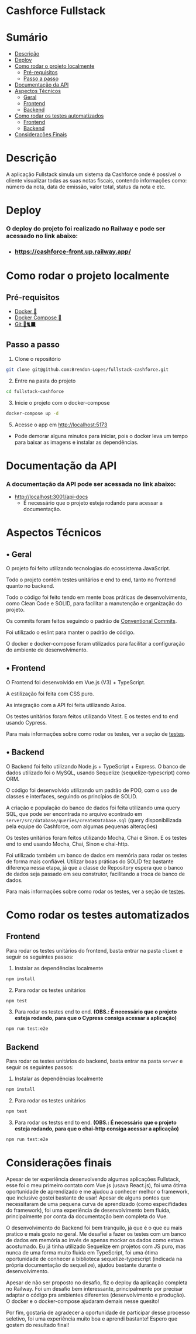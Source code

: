 # Cashforce Fullstack

# Sumário

- [Descrição](#descrição)
- [Deploy](#deploy)
- [Como rodar o projeto localmente](#como-rodar-o-projeto-localmente)
  - [Pré-requisitos](#pré-requisitos)
  - [Passo a passo](#passo-a-passo)
- [Documentação da API](#documentação-da-api)
- [Aspectos Técnicos](#aspectos-técnicos)
  - [Geral](#•-geral)
  - [Frontend](#•-frontend)
  - [Backend](#•-backend)
- [Como rodar os testes automatizados](#como-rodar-os-testes-automatizados)
  - [Frontend](#frontend)
  - [Backend](#backend)
- [Considerações Finais](#considerações-finais)

# Descrição

  A aplicação Fullstack simula um sistema da Cashforce onde é possível o cliente visualizar todas as suas notas fiscais, contendo informações como: número da nota, data de emissão, valor total, status da nota e etc.

# Deploy

  ### O deploy do projeto foi realizado no Railway e pode ser acessado no link abaixo:

  - [<h3>https://cashforce-front.up.railway.app/</h3>](https://cashforce-front.up.railway.app/)

# Como rodar o projeto localmente

## Pré-requisitos

- [Docker 🐳 ](https://docs.docker.com/get-docker/)
- [Docker Compose 🐙](https://docs.docker.com/compose/install/)
- [Git 🐙🐈‍⬛](https://git-scm.com/downloads)

## Passo a passo

1. Clone o repositório

  ```bash
  git clone git@github.com:Brendon-Lopes/fullstack-cashforce.git
  ```

2. Entre na pasta do projeto

  ```bash
  cd fullstack-cashforce
  ```

3. Inicie o projeto com o docker-compose

  ```bash
  docker-compose up -d
  ```

5. Acesse o app em [http://localhost:5173](http://localhost:5173)
  - Pode demorar alguns minutos para iniciar, pois o docker leva um tempo para baixar as imagens e instalar as dependências.

# Documentação da API

### A documentação da API pode ser acessada no link abaixo:

- [http://localhost:3001/api-docs](http://localhost:3001/api-docs/)
  - É necessário que o projeto esteja rodando para acessar a documentação.

# Aspectos Técnicos

## • Geral
  O projeto foi feito utilizando tecnologias do ecossistema JavaScript.

  Todo o projeto contém testes unitários e end to end, tanto no frontend quanto no backend.

  Todo o código foi feito tendo em mente boas práticas de desenvolvimento, como Clean Code e SOLID, para facilitar a manutenção e organização do projeto.

  Os commits foram feitos seguindo o padrão de [Conventional Commits](https://www.conventionalcommits.org/en/v1.0.0/).

  Foi utilizado o eslint para manter o padrão de código.

  O docker e docker-compose foram utilizados para facilitar a configuração do ambiente de desenvolvimento.

## • Frontend
  O Frontend foi desenvolvido em Vue.js (V3) + TypeScript.

  A estilização foi feita com CSS puro.

  As integração com a API foi feita utilizando Axios.

  Os testes unitários foram feitos utilizando Vitest. E os testes end to end usando Cypress.

  Para mais informações sobre como rodar os testes, ver a seção de [testes](#como-rodar-os-testes-automatizados).

## • Backend
  O Backend foi feito utilizando Node.js + TypeScript + Express. O banco de dados utilizado foi o MySQL, usando Sequelize (sequelize-typescript) como ORM.

  O código foi desenvolvido utilizando um padrão de POO, com o uso de classes e interfaces, seguindo os princípios de SOLID.

  A criação e população do banco de dados foi feita utilizando uma query SQL, que pode ser encontrada no arquivo econtrado em `server/src/database/queries/createDatabase.sql` (query disponibilizada pela equipe do Cashforce, com algumas pequenas alterações)

  Os testes unitários foram feitos utilizando Mocha, Chai e Sinon. E os testes end to end usando Mocha, Chai, Sinon e chai-http.

  Foi utilizado também um banco de dados em memória para rodar os testes de forma mais confiável. Utilizar boas práticas do SOLID fez bastante diferença nessa etapa, já que a classe de Repository espera que o banco de dados seja passado em seu construtor, facilitando a troca de banco de dados.

  Para mais informações sobre como rodar os testes, ver a seção de [testes](#como-rodar-os-testes-automatizados).

# Como rodar os testes automatizados

## Frontend

  Para rodar os testes unitários do frontend, basta entrar na pasta `client` e seguir os seguintes passos:

  1. Instalar as dependências localmente
  ```bash
  npm install
  ```

  2. Para rodar os testes unitários
  ```bash
  npm test
  ```

  3. Para rodar os testes end to end. <strong>(OBS.: É necessário que o projeto esteja rodando, para que o Cypress consiga acessar a aplicação)</strong>
  ```bash
  npm run test:e2e
  ```

## Backend

  Para rodar os testes unitários do backend, basta entrar na pasta `server` e seguir os seguintes passos:

  1. Instalar as dependências localmente
  ```bash
  npm install
  ```

  2. Para rodar os testes unitários
  ```bash
  npm test
  ```

  3. Para rodar os testss end to end. <strong>(OBS.: É necessário que o projeto esteja rodando, para que o chai-http consiga acessar a aplicação)</strong>
  ```bash
  npm run test:e2e
  ```

# Considerações finais
Apesar de ter experiência desenvolvendo algumas aplicações Fullstack, esse foi o meu primeiro contato com Vue.js (usava React.js), foi uma ótima oportunidade de aprendizado e me ajudou a conhecer melhor o framework, que inclusive gostei bastante de usar! Apesar de alguns pontos que necessitaram de uma pequena curva de aprendizado (como especifidades do framework), foi uma experiência de desenvolvimento bem fluida, principalmente por conta da documentação bem completa do Vue.

O desenvolvimento do Backend foi bem tranquilo, já que é o que eu mais pratico e mais gosto no geral. Me desafiei a fazer os testes com um banco de dados em memória ao invés de apenas mockar os dados como estava acostumado. Eu já tinha utilizado Sequelize em projetos com JS puro, mas nunca de uma forma muito fluida em TypeScript, foi uma ótima oportunidade de conhecer a biblioteca sequelize-typescript (indicada na própria documentação do sequelize), ajudou bastante durante o desenvolvimento.

Apesar de não ser proposto no desafio, fiz o deploy da aplicação completa no Railway. Foi um desafio bem interessante, principalmente por precisar adaptar o código pra ambientes diferentes (desenvolvimento e produção). O docker e o docker-compose ajudaram demais nesse quesito!

Por fim, gostaria de agradecer a oportunidade de participar desse processo seletivo, foi uma experiência muito boa e aprendi bastante! Espero que gostem do resultado final!


